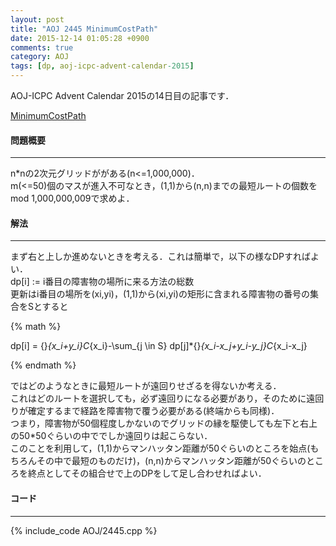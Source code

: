 ```yaml
---
layout: post
title: "AOJ 2445 MinimumCostPath"
date: 2015-12-14 01:05:28 +0900
comments: true
category: AOJ
tags: [dp, aoj-icpc-advent-calendar-2015]
---
```


AOJ-ICPC Advent Calendar 2015の14日目の記事です．

[MinimumCostPath](http://judge.u-aizu.ac.jp/onlinejudge/description.jsp?id=2445)

#### 問題概要

****

n*nの2次元グリッドががある(n<=1,000,000)．  
m(<=50)個のマスが進入不可なとき，(1,1)から(n,n)までの最短ルートの個数をmod 1,000,000,009で求めよ．

#### 解法

****

まず右と上しか進めないときを考える．これは簡単で，以下の様なDPすればよい．  
dp\[i\] := i番目の障害物の場所に来る方法の総数  
更新はi番目の場所を(xi,yi)，(1,1)から(xi,yi)の矩形に含まれる障害物の番号の集合をSとすると  

{% math %}

dp[i] = {}_{x_i+y_i}C_{x_i}-\sum_{j \in S} dp[j]*{}_{x_i-x_j+y_i-y_j}C_{x_i-x_j}

{% endmath %}

ではどのようなときに最短ルートが遠回りせざるを得ないか考える．  
これはどのルートを選択しても，必ず遠回りになる必要があり，そのために遠回りが確定するまで経路を障害物で覆う必要がある(終端からも同様)．  
つまり，障害物が50個程度しかないのでグリッドの縁を駆使しても左下と右上の50\*50ぐらいの中ででしか遠回りは起こらない．  
このことを利用して，(1,1)からマンハッタン距離が50ぐらいのところを始点(もちろんその中で最短のものだけ)，(n,n)からマンハッタン距離が50ぐらいのところを終点としてその組合せで上のDPをして足し合わせればよい．  

#### コード

****

{% include_code AOJ/2445.cpp %}
